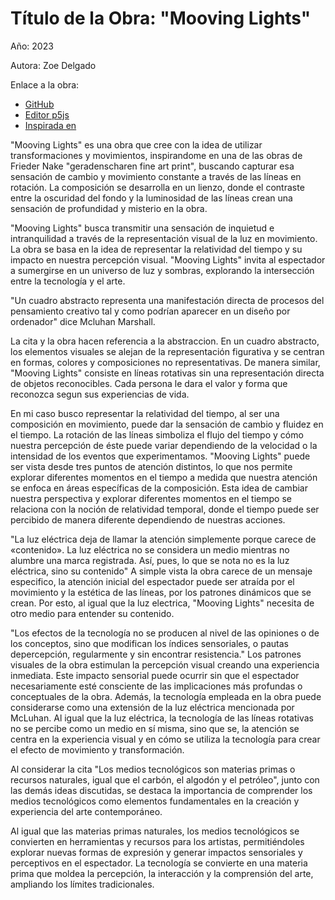 # Título de la Obra: "Mooving Lights"

Año: 2023

Autora: Zoe Delgado

Enlace a la obra: 

+ [GitHub](https://github.com/zndelgado/trabajo-practico-uno)
+ [Editor p5js](https://editor.p5js.org/zoendelgado/sketches/ZF9vxet9e)
+ [Inspirada en](https://damprojects.org/kuenstler_ui/frieder_nake/#galerieausstellungen)

"Mooving Lights" es una obra que cree con la idea de utilizar transformaciones y movimientos, inspirandome en una de las obras de Frieder Nake "geradenscharen fine art print", buscando capturar esa sensación de cambio y movimiento constante a través de las líneas en rotación. La composición se desarrolla en un lienzo, donde el contraste entre la oscuridad del fondo y la luminosidad de las líneas crean una sensación de profundidad y misterio en la obra.

"Mooving Lights" busca transmitir una sensación de inquietud e intranquilidad a través de la representación visual de la luz en movimiento. La obra se basa en la idea de representar la relatividad del tiempo y su impacto en nuestra percepción visual. "Mooving Lights" invita al espectador a sumergirse en un universo de luz y sombras, explorando la intersección entre la tecnología y el arte.

"Un cuadro abstracto representa una manifestación directa de procesos del pensamiento creativo tal y como podrían aparecer en un diseño por ordenador" dice Mcluhan Marshall.

La cita y la obra hacen referencia a la abstraccion. En un cuadro abstracto, los elementos visuales se alejan de la representación figurativa y se centran en formas, colores y composiciones no representativas. De manera similar, "Mooving Lights" consiste en líneas rotativas sin una representación directa de objetos reconocibles. Cada persona le dara el valor y forma que reconozca segun sus experiencias de vida.
 
En mi caso busco representar la relatividad del tiempo, al ser una composición en movimiento, puede dar la sensación de cambio y fluidez en el tiempo. La rotación de las líneas simboliza el flujo del tiempo y cómo nuestra percepción de éste puede variar dependiendo de la velocidad o la intensidad de los eventos que experimentamos.
"Mooving Lights" puede ser vista desde tres puntos de atención distintos, lo que nos permite explorar diferentes momentos en el tiempo a medida que nuestra atención se enfoca en áreas específicas de la composición. Esta idea de cambiar nuestra perspectiva y explorar diferentes momentos en el tiempo se relaciona con la noción de relatividad temporal, donde el tiempo puede ser percibido de manera diferente dependiendo de nuestras acciones.

"La luz eléctrica deja de llamar la atención simplemente porque carece de «contenido». La luz eléctrica no se
considera un medio mientras no alumbre una marca registrada. Así, pues, lo que se nota no es la luz eléctrica, sino su contenido"
A simple vista la obra carece de un mensaje especifico, la atención inicial del espectador puede ser atraída por el movimiento y la estética de las líneas, por los patrones dinámicos que se crean.
Por esto, al igual que la luz electrica, "Mooving Lights" necesita de otro medio para entender su contenido. 

"Los efectos de la tecnología no se producen al nivel de las opiniones o de los conceptos, sino que modifican los índices sensoriales, o pautas depercepción, regularmente y sin encontrar resistencia."
Los patrones visuales de la obra estimulan la percepción visual creando una experiencia inmediata. Este impacto sensorial puede ocurrir sin que el espectador necesariamente esté consciente de las implicaciones más profundas o conceptuales de la obra.
Además, la tecnología empleada en la obra puede considerarse como una extensión de la luz eléctrica mencionada por McLuhan. Al igual que la luz eléctrica, la tecnología de las líneas rotativas no se percibe como un medio en sí misma, sino que se, la atención se centra en la experiencia visual y en cómo se utiliza la tecnología para crear el efecto de movimiento y transformación.

Al considerar la cita "Los medios tecnológicos son materias primas o recursos naturales, igual que el carbón, el algodón y el petróleo", junto con las demás ideas discutidas, se destaca la importancia de comprender los medios tecnológicos como elementos fundamentales en la creación y experiencia del arte contemporáneo.

Al igual que las materias primas naturales, los medios tecnológicos se convierten en herramientas y recursos para los artistas, permitiéndoles explorar nuevas formas de expresión y generar impactos sensoriales y perceptivos en el espectador. La tecnología se convierte en una materia prima que moldea la percepción, la interacción y la comprensión del arte, ampliando los límites tradicionales.